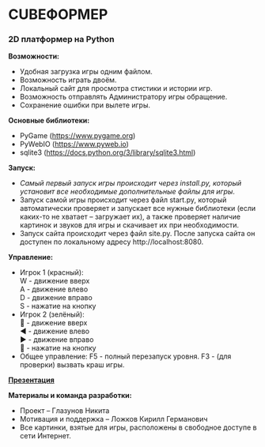 # CUBEФОРМЕР
### 2D платформер на Python
**Возможности:**</br>
- Удобная загрузка игры одним файлом.</br>
- Возможность играть двоём.</br>
- Локальный сайт для просмотра стистики и истории игр.</br>
- Возможность отправлять Администратору игры обращение.</br>
- Сохранение ошибки при вылете игры.</br>

**Основные библиотеки:**</br>
- PyGame (https://www.pygame.org)</br>
- PyWebIO (https://www.pyweb.io)</br>
- sqlite3 (https://docs.python.org/3/library/sqlite3.html)</br>

**Запуск:**</br>
- *Самый первый запуск игры происходит через install.py, который установит все необходимые дополнительные файлы для игры*.
- Запуск самой игры происходит через файл start.py, который автоматически проверяет и запускает все нужные библиотеки (если каких-то не хватает – загружает их), а также проверяет наличие картинок и звуков для игры и скачивает их при необходимости.</br>
- Запуск сайта происходит через файл site.py. После запуска сайта он доступен по локальному адресу http://localhost:8080.</br>

**Управление:**
- Игрок 1 (красный):</br>
  W - движение вверх</br>
  A - движение влево</br>
  D - движение вправо</br>
  S - нажатие на кнопку</br>
- Игрок 2 (зелёный):</br>
  🔼 - движение вверх</br>
  ◀ - движение влево</br>
  ▶ - движение вправо</br>
  🔽 - нажатие на кнопку</br>
- Общее управление:
  F5 - полный перезапуск уровня.
  F3 - (для проверки) вызвать краш игры.

[**Презентация**](https://disk.yandex.ru/d/LNsKZ1cT1EzUMw)

**Материалы и команда разработки:**</br>
- Проект – Глазунов Никита</br>
- Мотивация и поддержка – Ложков Кирилл Германович</br>
- Все картинки, взятые для игры, расположены в свободное доступе в сети Интернет. </br>
